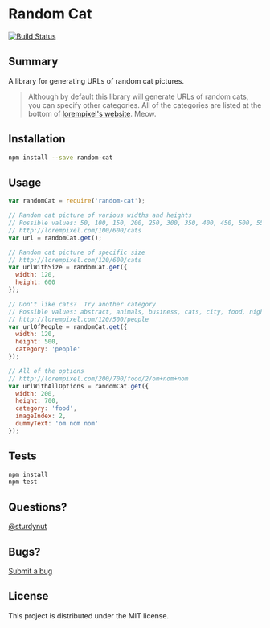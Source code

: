 # Random Cat

[![Build Status](https://travis-ci.org/sturdynut/random-cat.svg?branch=master)](https://travis-ci.org/sturdynut/random-cat)

## Summary
A library for generating URLs of random cat pictures.

> Although by default this library will generate URLs of random cats, you can specify other categories.  All of the categories are listed at the bottom of [lorempixel's website](http://lorempixel.com/).  Meow.

## Installation

```bash
npm install --save random-cat
```
## Usage

```javascript
var randomCat = require('random-cat');

// Random cat picture of various widths and heights
// Possible values: 50, 100, 150, 200, 250, 300, 350, 400, 450, 500, 550, 600
// http://lorempixel.com/100/600/cats
var url = randomCat.get();

// Random cat picture of specific size
// http://lorempixel.com/120/600/cats
var urlWithSize = randomCat.get({
  width: 120,
  height: 600
});

// Don't like cats?  Try another category
// Possible values: abstract, animals, business, cats, city, food, nightlife, fashion, people, nature, sports, technics, transport
// http://lorempixel.com/120/500/people
var urlOfPeople = randomCat.get({
  width: 120,
  height: 500,
  category: 'people'
});

// All of the options
// http://lorempixel.com/200/700/food/2/om+nom+nom
var urlWithAllOptions = randomCat.get({
  width: 200,
  height: 700,
  category: 'food',
  imageIndex: 2,
  dummyText: 'om nom nom'
});
```

## Tests

```javascript
npm install
npm test
```

## Questions?

[@sturdynut](https://twitter.com/sturdynut)

## Bugs?

[Submit a bug](https://github.com/sturdynut/random-cat/issues)

## License

This project is distributed under the MIT license.